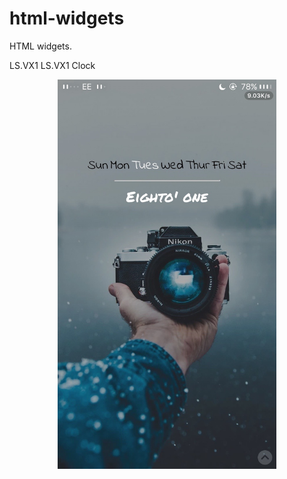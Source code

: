 # html-widgets
HTML widgets.

LS.VX1
LS.VX1 Clock
<p align="center">
  <img src="https://github.com/kasiimh1/html-widgets/blob/master/LS.VX1%20Clock/IMG_0120.jpg?raw=true" width="350"/>
</p>
